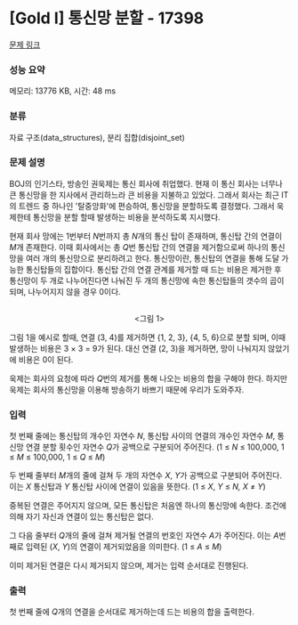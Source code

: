 # [Gold I] 통신망 분할 - 17398 

[문제 링크](https://www.acmicpc.net/problem/17398) 

### 성능 요약

메모리: 13776 KB, 시간: 48 ms

### 분류

자료 구조(data_structures), 분리 집합(disjoint_set)

### 문제 설명

<p>BOJ의 인기스타, 방송인 권욱제는 통신 회사에 취업했다. 현재 이 통신 회사는 너무나 큰 통신망을 한 지사에서 관리하느라 큰 비용을 지불하고 있었다. 그래서 회사는 최근 IT의 트렌드 중 하나인 '탈중앙화'에 편승하여, 통신망을 분할하도록 결정했다. 그래서 욱제한테 통신망을 분할 할때 발생하는 비용을 분석하도록 지시했다.</p>

<p>현재 회사 망에는 1번부터 <em>N</em>번까지 총 <em>N</em>개의 통신 탑이 존재하며, 통신탑 간의 연결이 <em>M</em>개 존재한다. 이때 회사에서는 총 <em>Q</em>번 통신탑 간의 연결을 제거함으로써 하나의 통신망을 여러 개의 통신망으로 분리하려고 한다. 통신망이란, 통신탑의 연결을 통해 도달 가능한 통신탑들의 집합이다. 통신탑 간의 연결 관계를 제거할 때 드는 비용은 제거한 후 통신망이 두 개로 나누어진다면 나눠진 두 개의 통신망에 속한 통신탑들의 갯수의 곱이 되며, 나누어지지 않을 경우 0이다.</p>

<p style="text-align: center;"><img alt="" src="https://upload.acmicpc.net/d75e532b-f1f9-4284-a0ef-8f06ad920998/-/preview/"></p>

<p style="text-align: center;"><그림 1></p>

<p>그림 1을 예시로 할때, 연결 (3, 4)를 제거하면 {1, 2, 3}, {4, 5, 6}으로 분할 되며, 이때 발생하는 비용은 3 × 3 = 9가 된다. 대신 연결 (2, 3)을 제거하면, 망이 나눠지지 않았기에 비용은 0이 된다.</p>

<p>욱제는 회사의 요청에 따라 <em>Q</em>번의 제거를 통해 나오는 비용의 합을 구해야 한다. 하지만 욱제는 회사의 통신망을 이용해 방송하기 바쁘기 때문에 우리가 도와주자.</p>

### 입력 

 <p>첫 번째 줄에는 통신탑의 개수인 자연수 <em>N</em>, 통신탑 사이의 연결의 개수인 자연수 <em>M</em>, 통신망 연결 분할 횟수인 자연수 <em>Q</em>가 공백으로 구분되어 주어진다. (1 ≤ <em>N</em> ≤ 100,000, 1 ≤ <em>M</em> ≤ 100,000, 1 ≤ <em>Q</em> ≤ <em>M</em>)</p>

<p>두 번째 줄부터 <em>M</em>개의 줄에 걸쳐 두 개의 자연수 <em>X</em>, <em>Y</em>가 공백으로 구분되어 주어진다. 이는 <em>X</em> 통신탑과 <em>Y</em> 통신탑 사이에 연결이 있음을 뜻한다. (1 ≤ <em>X</em>, <em>Y</em> ≤ <em>N, X </em>≠<i> Y</i>)</p>

<p>중복된 연결은 주어지지 않으며, 모든 통신탑은 처음엔 하나의 통신망에 속한다. 조건에 의해 자기 자신과 연결이 있는 통신탑은 없다.</p>

<p>그 다음 줄부터 <em>Q</em>개의 줄에 걸쳐 제거될 연결의 번호인 자연수 <em>A</em>가 주어진다. 이는 <em>A</em>번째로 입력된 (<em>X</em>, <em>Y</em>)의 연결이 제거되었음을 의미한다. (1 ≤ <em>A</em> ≤ <em>M</em>)</p>

<p>이미 제거된 연결은 다시 제거되지 않으며, 제거는 입력 순서대로 진행된다.</p>

### 출력 

 <p>첫 번째 줄에 <em>Q</em>개의 연결을 순서대로 제거하는데 드는 비용의 합을 출력한다.</p>

